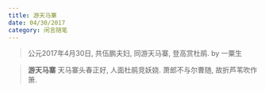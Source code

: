 ```yaml
---
title: 游天马寨
date: 04/30/2017
category: 闲言随笔
---
```


> 公元2017年4月30日, 共伍鹏夫妇, 同游天马寨, 登高赏杜鹃.
> by 一粟生

<blockquote class="blockquote-center" >
<b>游天马寨</b>
天马寨头春正好, 人面杜鹃竞妖娆.
萧郎不与尔曹随, 故折芦苇吹作箫.
</blockquote>


